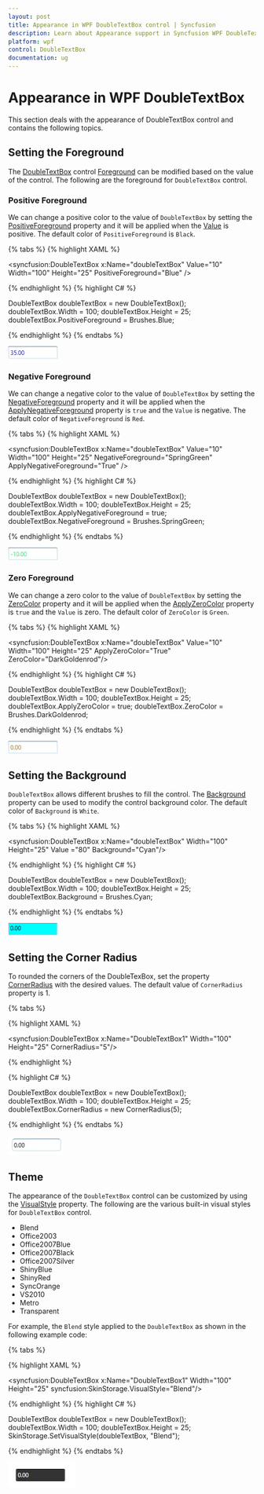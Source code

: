 ```yaml
---
layout: post
title: Appearance in WPF DoubleTextBox control | Syncfusion
description: Learn about Appearance support in Syncfusion WPF DoubleTextBox control and more details about the control features.
platform: wpf
control: DoubleTextBox
documentation: ug
---
```


# Appearance in WPF DoubleTextBox

This section deals with the appearance of DoubleTextBox control and contains the following topics.

## Setting the Foreground

The [DoubleTextBox](https://www.syncfusion.com/wpf-ui-controls/double-textbox) control [Foreground](https://docs.microsoft.com/en-us/dotnet/api/system.windows.controls.control.foreground?view=netframework-4.8) can be modified based on the value of the control. The following are the foreground for `DoubleTextBox` control.

### Positive Foreground

We can change a positive color to the value of `DoubleTextBox` by setting the [PositiveForeground](https://help.syncfusion.com/cr/cref_files/wpf/Syncfusion.Shared.Wpf~Syncfusion.Windows.Shared.EditorBase~PositiveForeground.html) property and it will be applied when the [Value](https://help.syncfusion.com/cr/wpf/Syncfusion.Shared.Wpf~Syncfusion.Windows.Shared.DoubleTextBox~Value.html) is positive. The default color of `PositiveForeground` is `Black`.

{% tabs %}
{% highlight XAML %}

<syncfusion:DoubleTextBox x:Name="doubleTextBox" Value="10" Width="100" Height="25" PositiveForeground="Blue" />

{% endhighlight %}
{% highlight C# %}

DoubleTextBox doubleTextBox = new DoubleTextBox();
doubleTextBox.Width = 100;
doubleTextBox.Height = 25;
doubleTextBox.PositiveForeground = Brushes.Blue;

{% endhighlight %}
{% endtabs %}

![DoubleTextBox Positive value Color](Appearance-and-Styling-images/Appearance-and-Styling-img5.jpeg)


### Negative Foreground 

We can change a negative color to the value of `DoubleTextBox` by setting the [NegativeForeground](https://help.syncfusion.com/cr/cref_files/wpf/Syncfusion.Shared.Wpf~Syncfusion.Windows.Shared.EditorBase~NegativeForeground.html) property and it will be applied when the [ApplyNegativeForeground](https://help.syncfusion.com/cr/cref_files/wpf/Syncfusion.Shared.Wpf~Syncfusion.Windows.Shared.EditorBase~ApplyNegativeForeground.html) property is `true` and the `Value` is negative. The default color of `NegativeForeground` is `Red`.

{% tabs %}
{% highlight XAML %}

<syncfusion:DoubleTextBox x:Name="doubleTextBox" Value="10" Width="100" Height="25"
                          NegativeForeground="SpringGreen" ApplyNegativeForeground="True" />

{% endhighlight %}
{% highlight C# %}

DoubleTextBox doubleTextBox = new DoubleTextBox();
doubleTextBox.Width = 100;
doubleTextBox.Height = 25;
doubleTextBox.ApplyNegativeForeground = true;   
doubleTextBox.NegativeForeground = Brushes.SpringGreen;

{% endhighlight %}
{% endtabs %}

![DoubleTextBox Negative value color](Appearance-and-Styling-images/Appearance-and-Styling-img2.jpeg)


### Zero Foreground 

We can change a zero color to the value of `DoubleTextBox` by setting the [ZeroColor](https://help.syncfusion.com/cr/cref_files/wpf/Syncfusion.Shared.Wpf~Syncfusion.Windows.Shared.EditorBase~ZeroColor.html) property and it will be applied when the [ApplyZeroColor](https://help.syncfusion.com/cr/cref_files/wpf/Syncfusion.Shared.Wpf~Syncfusion.Windows.Shared.EditorBase~ApplyZeroColor.html) property is `true` and the `Value` is zero.
The default color of `ZeroColor` is `Green`. 

{% tabs %}
{% highlight XAML %}

<syncfusion:DoubleTextBox x:Name="doubleTextBox" Value="10" Width="100" Height="25"
                          ApplyZeroColor="True" ZeroColor="DarkGoldenrod"/>

{% endhighlight %}
{% highlight C# %}

DoubleTextBox doubleTextBox = new DoubleTextBox();
doubleTextBox.Width = 100;
doubleTextBox.Height = 25;
doubleTextBox.ApplyZeroColor = true;
doubleTextBox.ZeroColor = Brushes.DarkGoldenrod;

{% endhighlight %}
{% endtabs %}

![DoubleTextBox Zero value Color](Appearance-and-Styling-images/Appearance-and-Styling-img1.jpeg)

## Setting the Background

`DoubleTextBox` allows different brushes to fill the control. The [Background](https://docs.microsoft.com/en-us/dotnet/api/system.windows.controls.control.background?view=netframework-4.8) property can be used to modify the control background color. The default color of `Background` is `White`.

{% tabs %}
{% highlight XAML %}

<syncfusion:DoubleTextBox x:Name="doubleTextBox" Width="100"
                          Height="25" Value ="80" Background="Cyan"/>

{% endhighlight %}
{% highlight C# %}

DoubleTextBox doubleTextBox = new DoubleTextBox();
doubleTextBox.Width = 100;
doubleTextBox.Height = 25;
doubleTextBox.Background = Brushes.Cyan;

{% endhighlight %}
{% endtabs %}

![DoubleTextBox Background](Appearance-and-Styling-images/Appearance-and-Styling-Background.png)

## Setting the Corner Radius

To rounded the corners of the DoubleTexBox, set the property [CornerRadius](https://help.syncfusion.com/cr/cref_files/wpf/Syncfusion.Shared.Wpf~Syncfusion.Windows.Shared.EditorBase~CornerRadius.html) with the desired values. The default value of `CornerRadius` property is 1.

{% tabs %}

{% highlight XAML %}

<syncfusion:DoubleTextBox x:Name="DoubleTextBox1" Width="100" Height="25" CornerRadius="5"/>

{% endhighlight %}

{% highlight C# %}

DoubleTextBox doubleTextBox = new DoubleTextBox();
doubleTextBox.Width = 100;
doubleTextBox.Height = 25;
doubleTextBox.CornerRadius = new CornerRadius(5);  

{% endhighlight %}
{% endtabs %}

![Corner radius of DoubleTextBox](Appearance-and-Styling-images/Appearance-and-Styling-img7.jpeg)


## Theme

The appearance of the `DoubleTextBox` control can be customized by using the [VisualStyle](https://help.syncfusion.com/cr/cref_files/wpf/Syncfusion.Shared.Wpf~Syncfusion.Windows.Shared.SkinStorage~SetVisualStyle.html) property. The following are the various built-in visual styles for `DoubleTextBox` control.

* Blend
* Office2003
* Office2007Blue
* Office2007Black
* Office2007Silver
* ShinyBlue
* ShinyRed
* SyncOrange
* VS2010
* Metro
* Transparent

For example, the `Blend` style applied to the `DoubleTextBox` as shown in the following example code:

{% tabs %}

{% highlight XAML %}

<syncfusion:DoubleTextBox x:Name="DoubleTextBox1" Width="100" Height="25" syncfusion:SkinStorage.VisualStyle="Blend"/>

{% endhighlight %}
{% highlight C# %}

DoubleTextBox doubleTextBox = new DoubleTextBox();
doubleTextBox.Width = 100;
doubleTextBox.Height = 25;
SkinStorage.SetVisualStyle(doubleTextBox, "Blend");

{% endhighlight %}
{% endtabs %}

![DoubleTextBox Blend visual style](Appearance-and-Styling-images/Appearance-and-Styling-img8.jpeg)
